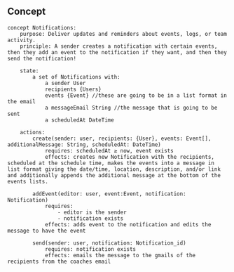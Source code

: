 ## Concept

    concept Notifications:
        purpose: Deliver updates and reminders about events, logs, or team activity.
        principle: A sender creates a notification with certain events, then they add an event to the notification if they want, and then they send the notification!

        state:
            a set of Notifications with:
                a sender User
                recipients {Users}
                events {Event} //these are going to be in a list format in the email
                a messageEmail String //the message that is going to be sent
                a scheduledAt DateTime

        actions:
            create(sender: user, recipients: {User}, events: Event[], additionalMessage: String, scheduledAt: DateTime)
                requires: scheduledAt ≥ now, event exists
                effects: creates new Notification with the recipients, scheduled at the schedule time, makes the events into a message in list format giving the date/time, location, description, and/or link and additionally appends the additional message at the bottom of the events lists. 
            
            addEvent(editor: user, event:Event, notification: Notification)
                requires: 
                    - editor is the sender
                    - notification exists
                effects: adds event to the notification and edits the message to have the event

            send(sender: user, notification: Notification_id)
                requires: notification exists
                effects: emails the message to the gmails of the recipients from the coaches email